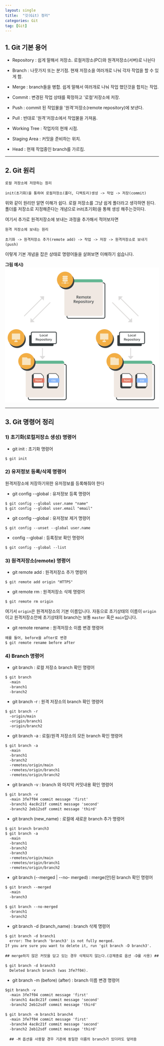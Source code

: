 ```yaml
---
layout: single
title:  "깃(Git) 정리"
categories: Git
tag: [Git]
---
```

## 1. Git 기본 용어

* Repository : 쉽게 말해서 저장소. 로컬저장소(PC)와 원격저장소(서버)로 나뉜다

* Branch : 나뭇가지 또는 분기점. 현재 저장소을 여러개로 나눠 각자 작업을 할 수 있게 함.

* Merge : branch들을 병합. 쉽게 말해서 여러개로 나눠 작업 했던것을 합치는 작업.

* Commit : 변경된 작업 상태를 확정하고 '로컬'저장소에 저장.

* Push : commit 된 작업물을 '원격'저장소(remote repository)에 보낸다.

* Pull : 반대로 '원격'저장소에서 작업물을 가져옴.

* Working Tree : 작업자의 현재 시점.

* Staging Area : 커밋을 준비하는 위치.

* Head : 현재 작업중인 branch를 가르킴.

------------------

## 2. Git 원리

~~~
로컬 저장소에 저장하는 원리

init(초기화)을 통하여 로컬저장소(폴더, 디렉토리)생성 -> 작업 -> 저장(commit)
~~~
위와 같이 원리만 알면 이해가 쉽다. 로컬 저장소를 그냥 쉽게 폴더라고 생각하면 된다. 폴더를 저장소로 지정해준다는 개념으로 init(초기화)을 통해 생성 해주는것이다.

여기서 추가로 원격저장소에 보내는 과정을 추가해서 적어보자면
~~~
원격 저장소에 보내는 원리

초기화 -> 원격저장소 추가(remote add) -> 작업 -> 저장 -> 원격저장소로 보내기(push)
~~~
이렇게 기본 개념을 잡은 상태로 명령어들을 살펴보면 이해하기 쉽습니다.

**그림 예시)**
![alt text](/images/2024-06-04-git/Repositoty.png)

--------------------------

## 3. Git 명령어 정리

### 1) 초기화(로컬저장소 생성) 명령어
* git init : 초기화 명령어
``` 
$ git init 
```

### 2) 유저정보 등록/삭제 명령어
원격저장소에 저장하기위한 유저정보를 등록해줘야 한다

* git config --global : 유저정보 등록 명령어
```
$ git config --global user.name "name"
$ git config --global user.email "email"
```

* git config --global : 유저정보 제거 명령어
```
$ git config --unset --global user.name
```

* config --global : 등록정보 확인 명령어
```
$ git config --global --list
```

### 3) 원격저장소(remote) 명령어

* git remote add : 원격저장소 추가 명령어
```
$ git remote add origin "HTTPS"
```

* git remote rm : 원격저장소 삭제 명령어
```
$ git remote rm origin
```
여기서 ```origin```은 원격저장소의 기본 이름입니다. 자동으로 초기상태의 이름이 ```origin```이고 원격저장소안에 초기상태의 branch는 보통 ```master``` 혹은 ```main```입니다.

* git remote rename : 원격저장소 이름 변경 명령어
```
예를 들어, before을 after로 변경
$ git remote rename before after
```

### 4) Branch 명령어

* git branch : 로컬 저장소 branch 확인 명령어

```
$ git branch
  -main
  -branch1
  -branch2
```

* git branch -r : 원격 저장소의 branch 확인 명령어

~~~
$ git branch -r
  -origin/main
  -origin/branch1
  -origin/branch2
~~~

* git branch -a : 로컬/원격 저장소의 모든 branch 확인 명령어

```
$ git branch -a
  -main
  -branch1
  -branch2
  -remotes/origin/main
  -remotes/origin/branch1
  -remotes/origin/branch2
```

* git branch -v : branch 와 마지막 커밋내용 확인 명령어

~~~
$ git branch -v
  -main 3fe7f04 commit message 'first'
  -branch1 4ac8c21f commit message 'second'
  -branch2 2eb12sdf commit message 'third'
~~~

* git branch (new_name) : 로컬에 새로운 branch 추가 명령어

```
$ git branch branch3
$ git branch -a
  -main
  -branch1
  -branch2
  -branch3
  -remotes/origin/main
  -remotes/origin/branch1
  -remotes/origin/branch2
```

* git branch (--merged | --no- merged) : merge(안)된 branch 확인 명령어

~~~
$ git branch --merged
  -main
  -branch3

$ git branch --no-merged
  -branch1
  -branch2   
~~~  

* git branch -d (branch_name) : branch 삭제 명령어

```
$ git branch -d branch1
  error: The branch 'branch3' is not fully merged.
If you are sure you want to delete it, run 'git branch -D branch3'.

## merge하지 않은 커밋을 담고 있는 경우 삭제되지 않는다.(강제종료 옵션 -D를 사용) ##

$ git branch -d branch3
  Deleted branch branch (was 3fe7f04).
```

* git branch -m (before) (after) : branch 이름 변경 명령어

~~~
$git branch -v
  -main 3fe7f04 commit message 'first'
  -branch1 4ac8c21f commit message 'second'
  -branch2 2eb12sdf commit message 'third'

$ git branch -m branch1 branch4
  -main 3fe7f04 commit message 'first'
  -branch4 4ac8c21f commit message 'second'
  -branch2 2eb12sdf commit message 'third'

  ## -M 옵션을 사용할 경우 기존에 동일한 이름의 branch가 있더라도 덮어씀
~~~

